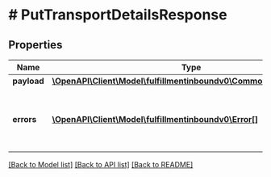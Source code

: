 # # PutTransportDetailsResponse

## Properties

Name | Type | Description | Notes
------------ | ------------- | ------------- | -------------
**payload** | [**\OpenAPI\Client\Model\fulfillmentinboundv0\CommonTransportResult**](CommonTransportResult.md) |  | [optional]
**errors** | [**\OpenAPI\Client\Model\fulfillmentinboundv0\Error[]**](Error.md) | A list of error responses returned when a request is unsuccessful. | [optional]

[[Back to Model list]](../../README.md#models) [[Back to API list]](../../README.md#endpoints) [[Back to README]](../../README.md)
